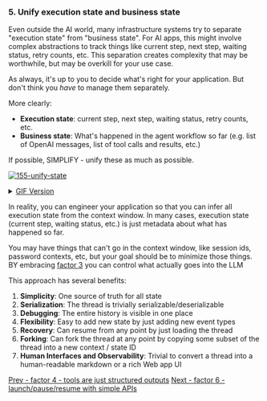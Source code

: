 
### 5. Unify execution state and business state

Even outside the AI world, many infrastructure systems try to separate "execution state" from "business state". For AI apps, this might involve complex abstractions to track things like current step, next step, waiting status, retry counts, etc. This separation creates complexity that may be worthwhile, but may be overkill for your use case. 

As always, it's up to you to decide what's right for your application. But don't think you *have* to manage them separately.

More clearly:

- **Execution state**: current step, next step, waiting status, retry counts, etc. 
- **Business state**: What's happened in the agent workflow so far (e.g. list of OpenAI messages, list of tool calls and results, etc.)

If possible, SIMPLIFY - unify these as much as possible. 

[![155-unify-state](https://github.com/humanlayer/12-factor-agents/blob/main/img/155-unify-state-animation.gif)](https://github.com/user-attachments/assets/e5a851db-f58f-43d8-8b0c-1926c99fc68d)


<details>
<summary><a href="https://github.com/humanlayer/12-factor-agents/blob/main/img/155-unify-state-animation.gif">GIF Version</a></summary>

![155-unify-state](https://github.com/humanlayer/12-factor-agents/blob/main/img/155-unify-state-animation.gif)]

</details>

In reality, you can engineer your application so that you can infer all execution state from the context window. In many cases, execution state (current step, waiting status, etc.) is just metadata about what has happened so far.

You may have things that can't go in the context window, like session ids, password contexts, etc, but your goal should be to minimize those things. BY embracing [factor 3](https://github.com/humanlayer/12-factor-agents/blob/main/content/factor-3-own-your-context-window.md) you can control what actually goes into the LLM 

This approach has several benefits:

1. **Simplicity**: One source of truth for all state
2. **Serialization**: The thread is trivially serializable/deserializable
3. **Debugging**: The entire history is visible in one place
4. **Flexibility**: Easy to add new state by just adding new event types
5. **Recovery**: Can resume from any point by just loading the thread
6. **Forking**: Can fork the thread at any point by copying some subset of the thread into a new context / state ID
7. **Human Interfaces and Observability**: Trivial to convert a thread into a human-readable markdown or a rich Web app UI

[Prev - factor 4 - tools are just structured outputs](https://github.com/humanlayer/12-factor-agents/blob/main/content/factor-4-tools-are-structured-outputs.md) [Next - factor 6 - launch/pause/resume with simple APIs](https://github.com/humanlayer/12-factor-agents/blob/main/content/factor-6-launch-pause-resume.md)
